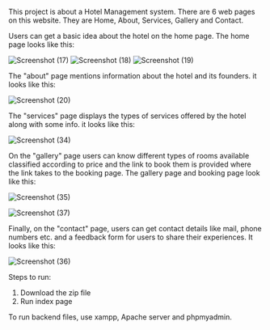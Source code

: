 This project is about a Hotel Management system. There are 6 web pages on this website. They are Home, About, Services, Gallery and Contact.

Users can get a basic idea about the hotel on the home page. The home page looks like this:


![Screenshot (17)](https://github.com/PopuriSowmya/Hotel_Management_Website_Project/assets/81133831/aade7727-0c38-4506-b22d-21834c20db4f)
![Screenshot (18)](https://github.com/PopuriSowmya/Hotel_Management_Website_Project/assets/81133831/22218bdc-eba5-4233-b0bb-e5b6b2d89747)
![Screenshot (19)](https://github.com/PopuriSowmya/Hotel_Management_Website_Project/assets/81133831/a73a758d-80c9-460e-ab39-a549190d4660)

The "about" page mentions information about the hotel and its founders. it looks like this:


![Screenshot (20)](https://github.com/PopuriSowmya/Hotel_Management_Website_Project/assets/81133831/77660d3a-37ff-4573-b0ee-53cd61fc1992)


The "services" page displays the types of services offered by the hotel along with some info. it looks like this:


![Screenshot (34)](https://github.com/PopuriSowmya/Hotel_Management_Website_Project/assets/81133831/3ee5b80c-9025-491b-9713-9ad834097cd0)


On the "gallery" page users can know different types of rooms available classified according to price and the link to book them is provided where the link takes to the booking page. The gallery page and booking page look like this:


![Screenshot (35)](https://github.com/PopuriSowmya/Hotel_Management_Website_Project/assets/81133831/3c02dfbc-d035-4b62-ace8-b298acf0a07a)


![Screenshot (37)](https://github.com/PopuriSowmya/Hotel_Management_Website_Project/assets/81133831/00761915-fab2-4b1a-807d-e36d3202d510)


Finally, on the "contact" page, users can get contact details like mail, phone numbers etc. and a feedback form for users to share their experiences. It looks like this:


![Screenshot (36)](https://github.com/PopuriSowmya/Hotel_Management_Website_Project/assets/81133831/1ebe3b15-c07d-416d-b779-5a8d08370461)

Steps to run:
1. Download the zip file
2. Run index page

To run backend files, use xampp, Apache server and phpmyadmin.
